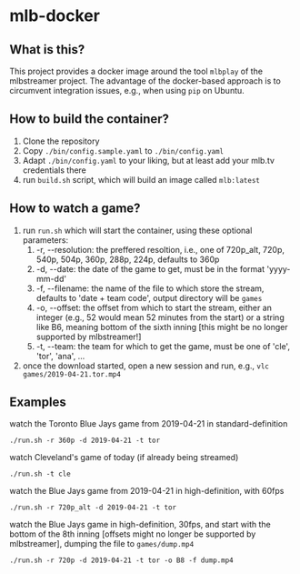 # mlb-docker

## What is this?

This project provides a docker image around the tool `mlbplay` of the mlbstreamer project. The advantage of the docker-based approach is to circumvent integration issues, e.g., when using `pip` on Ubuntu.
## How to build the container?
1. Clone the repository
2. Copy `./bin/config.sample.yaml` to `./bin/config.yaml`
3. Adapt `./bin/config.yaml` to your liking, but at least add your mlb.tv credentials there
4. run `build.sh` script, which will build an image called `mlb:latest`

## How to watch a game?
1. run `run.sh` which will start the container, using these optional parameters:
    1. -r, --resolution: the preffered resoltion, i.e., one of 720p_alt, 720p, 540p, 504p, 360p, 288p, 224p, defaults to 360p
    2. -d, --date: the date of the game to get, must be in the format 'yyyy-mm-dd'
    3. -f, --filename: the name of the file to which store the stream, defaults to 'date + team code', output directory will be `games`
    4. -o, --offset: the offset from which to start the stream, either an integer (e.g., 52 would mean 52 minutes from the start) or a string like B6, meaning bottom of the sixth inning [this might be no longer supported by mlbstreamer!]
    5. -t, --team: the team for which to get the game, must be one of 'cle', 'tor', 'ana', ...
2. once the download started, open a new session and run, e.g., `vlc games/2019-04-21.tor.mp4`

## Examples

watch the Toronto Blue Jays game from 2019-04-21 in standard-definition

`./run.sh -r 360p -d 2019-04-21 -t tor`

watch Cleveland's game of today (if already being streamed)

`./run.sh -t cle`

watch the Blue Jays game from 2019-04-21 in high-definition, with 60fps

`./run.sh -r 720p_alt -d 2019-04-21 -t tor`

watch the Blue Jays game in high-definition, 30fps, and start with the bottom of the 8th inning [offsets might no longer be supported by mlbstreamer], dumping the file to `games/dump.mp4`

`./run.sh -r 720p -d 2019-04-21 -t tor -o B8 -f dump.mp4`
